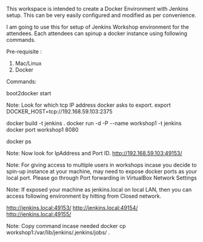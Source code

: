 This workspace is intended to create a Docker Environment with Jenkins setup. This can be very easily configured and modified as per convenience.

I am going to use this for setup of Jenkins Workshop environment for the attendees. Each attendees can spinup a docker instance using following commands.

Pre-requisite :
  1. Mac/Linux
  2. Docker


Commands:

boot2docker start

Note: Look for which tcp IP address docker asks to export.
export DOCKER_HOST=tcp://192.168.59.103:2375

docker build -t jenkins .
docker run -d -P --name workshop1 -t jenkins
docker port workshop1 8080

docker ps

Note: Now look for IpAddress and Port ID.
http://192.168.59.103:49153/


Note: For giving access to multiple users in workshops incase you decide to spin-up instance at your machine, may need to expose docker ports as your local port. Please go through Port forwarding in VirtualBox Network Settings

Note:  If exposed your machine as jenkins.local on local LAN, then you can access following environment by hitting from Closed network.

http://jenkins.local:49153/
http://jenkins.local:49154/
http://jenkins.local:49155/


Note: Copy command incase needed
docker cp workshop1:/var/lib/jenkins/.jenkins/jobs/ .
